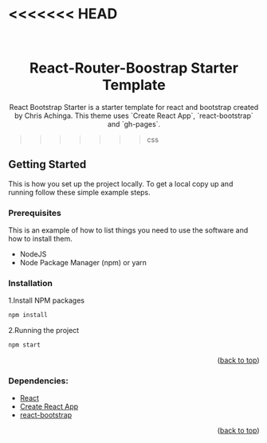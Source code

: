 <<<<<<< HEAD
=======
<a name="readme-top"></a>

<br />

<!-- Page Header -->
<div align="center">
 <h1 align="center">React-Router-Boostrap Starter Template</h1>

  <p align="center">
    React Bootstrap Starter is a starter template for react and bootstrap created by Chris Achinga. This theme uses `Create React App`, `react-bootstrap` and `gh-pages`.
    <br />

  </p>
</div>

>>>>>>> css
## Getting Started

This is how you set up the project locally.
To get a local copy up and running follow these simple example steps.

### Prerequisites

This is an example of how to list things you need to use the software and how to install them.

- NodeJS
- Node Package Manager (npm) or yarn

### Installation

1.Install NPM packages
   ```sh
   npm install
   ```
2.Running the project
   ```sh
   npm start
   ```


<p align="right">(<a href="#readme-top">back to top</a>)</p>

### Dependencies:

- [React](https://reactjs.org/)
- [Create React App](https://create-react-app.dev/)
- [react-bootstrap](https://react-bootstrap.github.io/)


<p align="right">(<a href="#readme-top">back to top</a>)</p>
<!-- USAGE EXAMPLES -->
